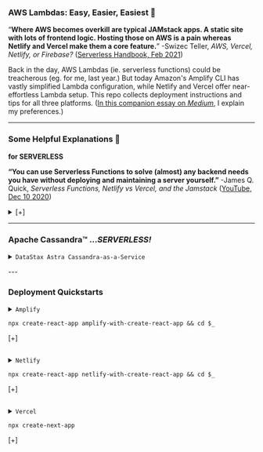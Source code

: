 ### AWS Lambdas: Easy, Easier, Easiest 🍳 ###

“**Where AWS becomes overkill are typical JAMstack apps. A static site with lots of frontend logic. Hosting those on AWS is a pain whereas Netlify and Vercel make them a core feature.**” -Swizec Teller, *AWS, Vercel, Netlify, or Firebase?* ([Serverless Handbook, Feb 2021](https://serverlesshandbook.dev/serverless-flavors/))

Back in the day, AWS Lambdas (ie. serverless functions) could be treacherous (eg. for me, last year.) But today Amazon's Amplify CLI has vastly simplified Lambda configuration, while Netlify and Vercel offer near-effortless Lambda setup. This repo collects deployment instructions and tips for all three platforms. ([In this companion essay on _Medium_](), I explain my preferences.)

---

### Some Helpful Explanations 💬 ###

**for SERVERLESS**

**“You can use Serverless Functions to solve (almost) any backend needs you have without deploying and maintaining a server yourself.”**
-James Q. Quick, *Serverless Functions, Netlify vs Vercel, and the Jamstack* ([YouTube, Dec 10 2020](https://morioh.com/p/dc014b3356d2))

<details closed>
<summary> [+] </summary>
<p></p>

**“When serverless started, it was about making the lives of backend developers easier. As it’s progressing, we’re seeing more frontend focused teams using serverless to build APIs and access data that wasn’t easily accessible. Serverless is going mainstream.”**
-Matt Biilmann, *Interview with Matt Biilmann, CEO and co-founder, Netlify* ([Jaxenter, Feb 16 2021)](https://jaxenter.com/biilmann-jamstack-interview-173821.html)

<code>**for JAMSTACK**</code>

**“For static content, everything is prebuilt and cached. For dynamic content, companies build microservices that are loaded on demand and that can scale easily.”**
-Romain Dillet, *Cloudflare is testing a Netlify competitor to host Jamstack sites* ([TechCrunch, Dec 7 2020](https://techcrunch.com/2020/12/07/cloudflare-is-testing-a-netlify-competitor-to-host-jamstack-sites/))

**“You effectively remove the performance tradeoff of serverless because static elements of the website are pre-rendered, and then a serverless backend is delivered either via APIs or right from the network edge in response to request/response logic.”**
-Matt Biilmann, *Interview with Matt Biilmann, CEO and co-founder, Netlify* ([Jaxenter, Feb 16 2021)](https://jaxenter.com/biilmann-jamstack-interview-173821.html)


<code>**for VERCEL**</code>

**“Unlike Netlify, Vercel simplifies its serverless function signature by only accepting requests and responses as parameters, which is achieved by wrapping the original AWS Lambda environment and simplifying it only for serving content purposes. Brilliant idea!”**
-Emrah Samdan, *Why do companies invent their own serverless functions?* ([Thundra Blog, Jul 2020](https://blog.thundra.io/why-do-companies-invent-their-own-serverless-functions))

</details>
<p></p>

---

### Apache Cassandra™ ...*SERVERLESS!* ###

<details closed>

<summary><code>DataStax Astra Cassandra-as-a-Service</code>
</summary>

<p></p>

[Set-up instructions for Astra](astra)

<p></p>
</details>


<p></p>
---

### Deployment Quickstarts ###

<details closed>
  <summary><code>Amplify</code>
  <p></p>

  ```console
  npx create-react-app amplify-with-create-react-app && cd $_
  ```
  [+]
  </summary>

  <p>

  [Set-up instructions for Amplify](amplify-with-create-react-app)
  </p>

</details>

<p>

<details>
  <summary><code>Netlify</code>  
  <p>

  ```console
  npx create-react-app netlify-with-create-react-app && cd $_
  ```
  [+]
  </summary>

  [Set-up instructions for Netlify](netlify-with-create-react-app)
  </p>
</details>

<p>

<details>
  <summary><code>Vercel</code>
  <p>

  ```console
  npx create-next-app
  ```
  [+]
  </summary>

  [Set-up instructions for Vercel](vercel-with-next-js)
  </p>
</details>
